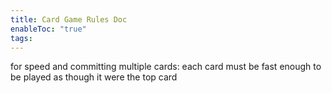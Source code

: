 ```yaml
---
title: Card Game Rules Doc
enableToc: "true"
tags:
---
```

for speed and committing multiple cards: each card must be fast enough to be played as though it were the top card